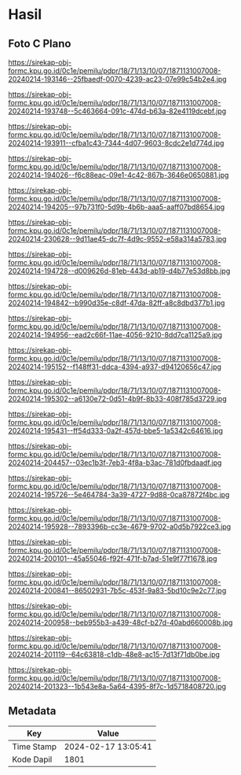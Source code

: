 # Hasil

## Foto C Plano

https://sirekap-obj-formc.kpu.go.id/0c1e/pemilu/pdpr/18/71/13/10/07/1871131007008-20240214-193146--25fbaedf-0070-4239-ac23-07e99c54b2e4.jpg

https://sirekap-obj-formc.kpu.go.id/0c1e/pemilu/pdpr/18/71/13/10/07/1871131007008-20240214-193748--5c463664-091c-474d-b63a-82e4119dcebf.jpg

https://sirekap-obj-formc.kpu.go.id/0c1e/pemilu/pdpr/18/71/13/10/07/1871131007008-20240214-193911--cfba1c43-7344-4d07-9603-8cdc2e1d774d.jpg

https://sirekap-obj-formc.kpu.go.id/0c1e/pemilu/pdpr/18/71/13/10/07/1871131007008-20240214-194026--f6c88eac-09e1-4c42-867b-3646e0650881.jpg

https://sirekap-obj-formc.kpu.go.id/0c1e/pemilu/pdpr/18/71/13/10/07/1871131007008-20240214-194205--97b731f0-5d9b-4b6b-aaa5-aaff07bd8654.jpg

https://sirekap-obj-formc.kpu.go.id/0c1e/pemilu/pdpr/18/71/13/10/07/1871131007008-20240214-230628--9d11ae45-dc7f-4d9c-9552-e58a314a5783.jpg

https://sirekap-obj-formc.kpu.go.id/0c1e/pemilu/pdpr/18/71/13/10/07/1871131007008-20240214-194728--d009626d-81eb-443d-ab19-d4b77e53d8bb.jpg

https://sirekap-obj-formc.kpu.go.id/0c1e/pemilu/pdpr/18/71/13/10/07/1871131007008-20240214-194842--b990d35e-c8df-47da-82ff-a8c8dbd377b1.jpg

https://sirekap-obj-formc.kpu.go.id/0c1e/pemilu/pdpr/18/71/13/10/07/1871131007008-20240214-194956--ead2c66f-11ae-4056-9210-8dd7ca1125a9.jpg

https://sirekap-obj-formc.kpu.go.id/0c1e/pemilu/pdpr/18/71/13/10/07/1871131007008-20240214-195152--f148ff31-ddca-4394-a937-d94120656c47.jpg

https://sirekap-obj-formc.kpu.go.id/0c1e/pemilu/pdpr/18/71/13/10/07/1871131007008-20240214-195302--a6130e72-0d51-4b9f-8b33-408f785d3729.jpg

https://sirekap-obj-formc.kpu.go.id/0c1e/pemilu/pdpr/18/71/13/10/07/1871131007008-20240214-195431--ff54d333-0a2f-457d-bbe5-1a5342c64616.jpg

https://sirekap-obj-formc.kpu.go.id/0c1e/pemilu/pdpr/18/71/13/10/07/1871131007008-20240214-204457--03ec1b3f-7eb3-4f8a-b3ac-781d0fbdaadf.jpg

https://sirekap-obj-formc.kpu.go.id/0c1e/pemilu/pdpr/18/71/13/10/07/1871131007008-20240214-195726--5e464784-3a39-4727-9d88-0ca87872f4bc.jpg

https://sirekap-obj-formc.kpu.go.id/0c1e/pemilu/pdpr/18/71/13/10/07/1871131007008-20240214-195928--7893396b-cc3e-4679-9702-a0d5b7922ce3.jpg

https://sirekap-obj-formc.kpu.go.id/0c1e/pemilu/pdpr/18/71/13/10/07/1871131007008-20240214-200101--45a55046-f92f-471f-b7ad-51e9f77f1678.jpg

https://sirekap-obj-formc.kpu.go.id/0c1e/pemilu/pdpr/18/71/13/10/07/1871131007008-20240214-200841--86502931-7b5c-453f-9a83-5bd10c9e2c77.jpg

https://sirekap-obj-formc.kpu.go.id/0c1e/pemilu/pdpr/18/71/13/10/07/1871131007008-20240214-200958--beb955b3-a439-48cf-b27d-40abd660008b.jpg

https://sirekap-obj-formc.kpu.go.id/0c1e/pemilu/pdpr/18/71/13/10/07/1871131007008-20240214-201119--64c63818-c1db-48e8-ac15-7d13f71db0be.jpg

https://sirekap-obj-formc.kpu.go.id/0c1e/pemilu/pdpr/18/71/13/10/07/1871131007008-20240214-201323--1b543e8a-5a64-4395-8f7c-1d5718408720.jpg


## Metadata

| Key        | Value               |
| ---------- | ------------------- |
| Time Stamp | 2024-02-17 13:05:41 |
| Kode Dapil | 1801                |



